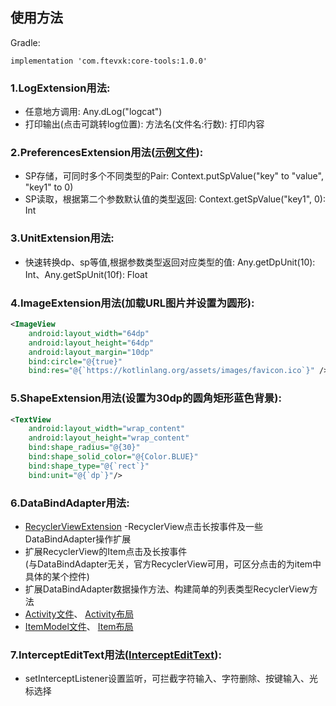## 使用方法

Gradle:
```
implementation 'com.ftevxk:core-tools:1.0.0'
```

### 1.LogExtension用法:
* 任意地方调用: Any.dLog("logcat")
* 打印输出(点击可跳转log位置): 方法名(文件名:行数): 打印内容
### 2.PreferencesExtension用法([示例文件](https://github.com/ftevxk/utils/blob/master/app/src/androidTest/java/com/ftevxk/example/ExampleInstrumentedTest.kt)):
* SP存储，可同时多个不同类型的Pair: Context.putSpValue("key" to "value", "key1" to 0)
* SP读取，根据第二个参数默认值的类型返回: Context.getSpValue("key1", 0): Int
### 3.UnitExtension用法:
* 快速转换dp、sp等值,根据参数类型返回对应类型的值: Any.getDpUnit(10): Int、Any.getSpUnit(10f): Float
### 4.ImageExtension用法(加载URL图片并设置为圆形):
```xml
<ImageView
    android:layout_width="64dp"
    android:layout_height="64dp"
    android:layout_margin="10dp"
    bind:circle="@{true}"
    bind:res="@{`https://kotlinlang.org/assets/images/favicon.ico`}" />
```
### 5.ShapeExtension用法(设置为30dp的圆角矩形蓝色背景):
```xml
<TextView
    android:layout_width="wrap_content"
    android:layout_height="wrap_content"
    bind:shape_radius="@{30}"
    bind:shape_solid_color="@{Color.BLUE}"
    bind:shape_type="@{`rect`}"
    bind:unit="@{`dp`}"/>
```
### 6.DataBindAdapter用法:
* [RecyclerViewExtension](https://github.com/ftevxk/utils/blob/master/library/src/main/java/com/ftevxk/core/extension/RecyclerViewExtension.kt)
-RecyclerView点击长按事件及一些DataBindAdapter操作扩展
* 扩展RecyclerView的Item点击及长按事件<br>(与DataBindAdapter无关，官方RecyclerView可用，可区分点击的为item中具体的某个控件)
* 扩展DataBindAdapter数据操作方法、构建简单的列表类型RecyclerView方法<br>
* [Activity文件](https://github.com/ftevxk/utils/blob/master/app/src/main/java/com/ftevxk/example/MainActivity.kt)、
[Activity布局](https://github.com/ftevxk/utils/blob/master/app/src/main/res/layout/activity_main.xml)
* [ItemModel文件](https://github.com/ftevxk/utils/blob/master/app/src/main/java/com/ftevxk/example/MainItemModel.kt)、
[Item布局](https://github.com/ftevxk/utils/blob/master/app/src/main/res/layout/item_main.xml)
### 7.InterceptEditText用法([InterceptEditText](https://github.com/ftevxk/utils/blob/master/library/src/main/java/com/ftevxk/core/widget/InterceptEditText.kt)):
* setInterceptListener设置监听，可拦截字符输入、字符删除、按键输入、光标选择
